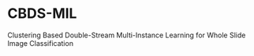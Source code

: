 # CBDS-MIL
Clustering Based Double-Stream Multi-Instance Learning for Whole Slide Image Classification
